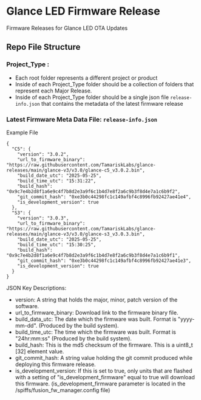 # Glance LED Firmware Release
Firmware Releases for Glance LED OTA Updates

## Repo File Structure
### Project_Type : 
  - Each root folder represents a different project or product
  - Inside of each Project_Type folder should be a collection of folders that represent each Major Release.
  - Inside of each Project_Type folder should be a single json file ```release-info.json``` that contains the metadata of the latest firmware release

### Latest Firmware Meta Data File: ```release-info.json```
Example File

```
{
  "C5": {
    "version": "3.0.2",
    "url_to_firmware_binary": "https://raw.githubusercontent.com/TamariskLabs/glance-releases/main/glance-v3/v3.0/glance-c5_v3.0.2.bin",
    "build_date_utc": "2025-05-25",
    "build_time_utc": "15:31:22",
    "build_hash": "0x9c7e4b2d8f1a6e9c4f7b8d2e3a9f6c1b4d7e8f2a6c9b3f8d4e7a1c6b9f2",
    "git_commit_hash": "0xe3b0c44298fc1c149afbf4c8996fb92427ae41e4",
    "is_development_version": true
  },
  "S3": {
    "version": "3.0.3",
    "url_to_firmware_binary": "https://raw.githubusercontent.com/TamariskLabs/glance-releases/main/glance-v3/v3.0/glance-s3_v3.0.3.bin",
    "build_date_utc": "2025-05-25",
    "build_time_utc": "15:30:25",
    "build_hash": "0x9c7e4b2d8f1a6e9c4f7b8d2e3a9f6c1b4d7e8f2a6c9b3f8d4e7a1c6b9f1",
    "git_commit_hash": "0xe3b0c44298fc1c149afbf4c8996fb92427ae41e3",
    "is_development_version": true
  }
}
```

JSON Key Descriptions:
  - version: A string that holds the major, minor, patch version of the software.
  - url_to_firmware_binary: Download link to the firmware binary file.
  - build_data_utc: The date which the firmware was built. Format is "yyyy-mm-dd". (Produced by the build system).
  - build_time_utc: The time which the firmware was built.  Format is "24hr:mm:ss" (Produced by the build system).
  - build_hash: This is the md5 checksum of the firmware.  This is a uint8_t [32] element value.
  - git_commit_hash: A string value holding the git commit produced while deploying this firmware release.
  - is_development_version: If this is set to true, only units that are flashed with a setting of "is_development_firmware" equal to true will download this firmware.  (is_development_firmware parameter is located in the /spiffs/fusion_fw_manager.config file)
